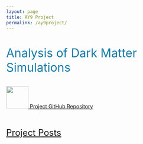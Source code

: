 ```yaml
---
layout: page
title: AY9 Project
permalink: /ay9project/
---
```



<div class="home">

  <h1 class="page-heading"></h1>

  <font size="6" color="#147BA8">
  Analysis of Dark Matter Simulations
  </font>

  <br>
  <br>



  <a href="https://github.com/bvillasen/AY9_dark_matter_analysis" target="_blank"  ><img  src="{{ site.url }}assets/images/GitHub_Logo.png" width="60px"> Project GitHub Repository </a>

  <br>
  <br>

  <div>

  <font size="5" color="#A82914">
  <a href="{{ site.url }}/ay9project/posts/"  > Project Posts </a>
  </font>

  </div>
  <!-- <ul class="post-list">
    {% for post in site.categories.ay9 %}
      <li>
        <span class="post-meta">{{ post.date | date: "%b %-d, %Y" }}</span>

        <h2>
          <a class="post-link" href="{{ post.url | prepend: site.baseurl }}">{{ post.title }}</a>
        </h2>
      </li>
    {% endfor %}
  </ul> -->

  <!-- <p class="rss-subscribe">subscribe <a href="{{ "/feed.xml" | prepend: site.baseurl }}">via RSS</a></p> -->

</div>
